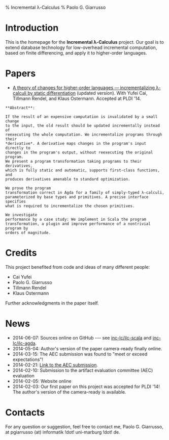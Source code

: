 % Incremental λ-Calculus
% Paolo G. Giarrusso

# Introduction

This is the homepage for the **Incremental λ-Calculus** project. Our goal is to
extend database technology for low-overhead incremental computation, based on
finite differencing, and apply it to higher-order languages.

# Papers
  - [A theory of changes for higher-order languages — incrementalizing λ-calculi by static differentiation](http://www.informatik.uni-marburg.de/~pgiarrusso/papers/pldi14-ilc-author-final.pdf) (updated version). With Yufei Cai, Tillmann Rendel, and Klaus Ostermann. Accepted at PLDI '14.
<!--	[Old version](http://www.informatik.uni-marburg.de/~pgiarrusso/papers/pldi14-ilc-2014-02-05.pdf).-->

    **Abstract**:

    If the result of an expensive computation is invalidated by a small change
    to the input, the old result should be updated incrementally instead of
    reexecuting the whole computation. We incrementalize programs through their
    *derivative*. A derivative maps changes in the program's input directly to
    changes in the program's output, without reexecuting the original program.
    We present a program transformation taking programs to their derivatives,
    which is fully static and automatic, supports first-class functions, and
    produces derivatives amenable to standard optimization.

    We prove the program
    transformation correct in Agda for a family of simply-typed λ-calculi,
    parameterized by base types and primitives. A precise interface specifies
    what is required to incrementalize the chosen primitives.

    We investigate
    performance by a case study: We implement in Scala the program
    transformation, a plugin and improve performance of a nontrivial program by
    orders of magnitude.

# Credits
This project benefited from code and ideas of many different people:

- Cai Yufei
- Paolo G. Giarrusso
- Tillmann Rendel
- Klaus Ostermann

Further acknowledgments in the paper itself.

# News
- 2014-06-07: Sources online on GitHub --- see
  [inc-lc/ilc-scala](https://github.com/inc-lc/ilc-scala) and
  [inc-lc/ilc-agda](https://github.com/inc-lc/ilc-agda).
- 2014-05-04: Author's version of the paper camera-ready finally online.
- 2014-03-15: The AEC submission was found to "meet or exceed expectations"!
- 2014-02-21: [Link to the AEC submission](AEC.html).
- 2014-02-10: Submission to the artifact evaluation committee (AEC) evaluation
- 2014-02-05: Website online
- 2014-02-03: Our first paper on this project was accepted for PLDI '14! The
  author's version of the camera-ready is available.
<!--
# What we provide

- Source code of our implementation, on [GitHub](https://github.com/ps-mr/LinqOnSteroids).
- the [version of FindBugs](https://github.com/ps-mr/FindBugsBenchmark) we compared our results with.
- a [technical report](SQuOpt/giarrusso-techrep.pdf) accompanying our paper submission,
  also available on [arXiv](http://arxiv.org/abs/1210.6284).

Additionally, we will provide the evaluation data from our new paper submission, including the
raw dataset and scripts to regenerate the graphics and the tables.

The source code for which the evaluation was run corresponds to version
[aosd13-evaluated](https://github.com/ps-mr/LinqOnSteroids/tree/aosd13-evaluated).

The raw evaluation data from a previous evaluation is already available.

- updated evaluation results from version 0.2, which lead to essentially the same
  conclusions.-
the elaboration scripts and statistics

# Releases

- 0.2 --- 2012-04-22 --- [.tar.gz](SQuOpt/tarballs/squopt-v0.2.tar.gz)
    - Renames and refactorings to match the paper.
    - Updated the evaluation code (`COVARIANT_EQUALS`,
      `RUN_FINALIZERS_ON_EXIT` were modified slightly to match FindBugs)
    - Updated PaperTutorial and resynced with the paper
    - Fixed a few bugs.
    - Less type annotations are needed in the optimizer.
- 0.1 --- 2012-04-09 --- [.tar.gz](SQuOpt/tarballs/squopt-v0.1.tar.gz)
    - First release
Note: User documentation is currently missing.

# Code from our paper
Examples from our paper are implemented and tested in class [`ivm.tests.PaperTutorial`](https://github.com/ps-mr/LinqOnSteroids/blob/master/src/test/scala/ivm/tests/PaperTutorial.scala).

# Old evaluation

The evaluation included in the paper was done on release 0.1; the new release
gives similar results.

The code is located in class `performancetests.opaltests.FindBugsAnalyses`.

We provide the raw data collected, together with the script used to produce the
tables included in the paper, based on R and runnable on Unix systems such as
Mac OS X and probably Linux. [Here](SQuOpt/tarballs/evaluation-v0.2.tar.gz) they are.

For those interested only in the resulting graphs,
[here](SQuOpt/EvalRed-new.pdf) are the results.

In our evaluation, we compare our source code analyses with a reference
implementation, namely FindBugs. We altered its source code to disable unrelated
analyses, and provide [the altered code](https://github.com/ps-mr/FindBugsBenchmark).

To ensure reproducibility, we plan to simplify and document the exact steps needed to
reproduce our results.

For the determined impatient, here is the current procedure, which will probably
have a few rough edges and is still untested.

- select a idle and sufficiently powerful machine with a *x operating system -
the evaluation takes currently 1 day and was run on a Linux machine; the
statistics were computed on a Mac OS X machine. The scripts _should_ work
(with minor changes) on any *x system with the needed software.
- download both our source release, our evaluation code, and
[R](http://www.r-project.org/).
- choose the test data to use--we provide a test harness to run the evaluation on
ScalaTest, that is `profileLos.sh`, or on the JDK, that is `profileLosJDK.sh`.
- To reproduce the original evaluation, you need to use the JDK. The binary
  library is in fact available in `data/rt.jar`.
    - Download the [version which was installed on our machine][JDKLink]
and extract it, using for instance `rpm2cpio` (we plan to simplify this step).
    - Adjust `profileLosJDK.sh` to find the copy of `classes.jar` from the extracted
  package.
- Run the chosen test harness. You might need to comment out any invocations to
  `git`; the software assumes to be run on a `git` working copy.
- After the end, move and rename the resulting `LOSTestLog-JDK.csv` or
`LOSTestLog-ScalaTest.csv` as `LOSTestLog-JDK-new-eval.csv` 
inside `squoptEval-v0.2` (the folder of the extracted evaluation).
- In the same directory, run `make newgraph`, which will save the reproduced
evaluation results by overwriting `EvalRed-new.pdf`.

-->

# Contacts
For any question or suggestion, feel free to contact me, Paolo G. Giarrusso, at
pgiarrusso (at) informatik !dot! uni-marburg !dot! de.

[JDKLink]: http://rpmfind.net/linux/RPM/centos/updates/6.2/x86_64/Packages/java-1.6.0-openjdk-1.6.0.0-1.43.1.10.6.el6_2.x86_64.html

